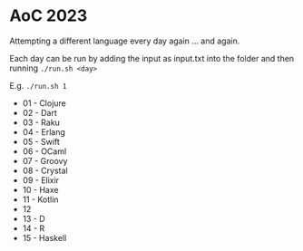 # AoC 2023

Attempting a different language every day again ... and again.

Each day can be run by adding the input as input.txt into the <day> folder and then running
```./run.sh <day>```

E.g. ```./run.sh 1```

* 01 - Clojure
* 02 - Dart
* 03 - Raku
* 04 - Erlang
* 05 - Swift
* 06 - OCaml
* 07 - Groovy
* 08 - Crystal
* 09 - Elixir
* 10 - Haxe
* 11 - Kotlin
* 12
* 13 - D
* 14 - R
* 15 - Haskell
